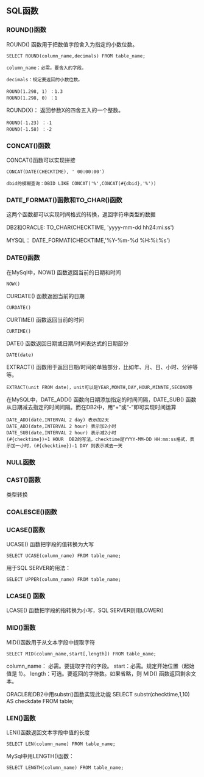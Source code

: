 ## SQL函数 ##

### ROUND()函数
ROUND() 函数用于把数值字段舍入为指定的小数位数。

	SELECT ROUND(column_name,decimals) FROM table_name;

	column_name：必需。要舍入的字段。

	decimals：规定要返回的小数位数。

	ROUND(1.298, 1) ：1.3
	ROUND(1.298, 0) ：1

ROUND(X)： 返回参数X的四舍五入的一个整数。 

	ROUND(-1.23) ：-1
	ROUND(-1.58) ：-2

### CONCAT()函数
CONCAT()函数可以实现拼接

	CONCAT(DATE(CHECKTIME), ' 00:00:00')

	dbid的模糊查询：DBID LIKE CONCAT('%',CONCAT(#{dbid},'%'))

### DATE_FORMAT()函数和TO_CHAR()函数 ###
这两个函数都可以实现时间格式的转换，返回字符串类型的数据

DB2和ORACLE:
	TO_CHAR(CHECKTIME, 'yyyy-mm-dd hh24:mi:ss')

MYSQL：
	DATE_FORMAT(CHECKTIME,'%Y-%m-%d %H:%i:%s')

### DATE()函数 ###
在MySql中，NOW() 函数返回当前的日期和时间

	NOW()
CURDATE() 函数返回当前的日期

	CURDATE()
CURTIME() 函数返回当前的时间

	CURTIME()
DATE() 函数返回日期或日期/时间表达式的日期部分

	DATE(date)

EXTRACT() 函数用于返回日期/时间的单独部分，比如年、月、日、小时、分钟等等。
	
	EXTRACT(unit FROM date)，unit可以是YEAR,MONTH,DAY,HOUR,MINNTE,SECOND等

在MySQL中，DATE_ADD() 函数向日期添加指定的时间间隔，DATE_SUB() 函数从日期减去指定的时间间隔。而在DB2中，用“+”或“-”即可实现时间运算

	DATE_ADD(date,INTERVAL 2 day) 表示加2天
	DATE_ADD(date,INTERVAL 2 hour) 表示加2小时
	DATE_SUB(date,INTERVAL 2 hour) 表示减2小时
	(#{checktime})+1 HOUR  DB2的写法，checktime是YYYY-MM-DD HH:mm:ss格式，表示加一小时，(#{checktime})-1 DAY 则表示减去一天
 
### NULL函数 ###

### CAST()函数 ###
类型转换

### COALESCE()函数 ###



### UCASE()函数
UCASE() 函数把字段的值转换为大写
	
	SELECT UCASE(column_name) FROM table_name;
用于SQL SERVER的用法：

	SELECT UPPER(column_name) FROM table_name;

### LCASE() 函数
LCASE() 函数把字段的指转换为小写，SQL SERVER则用LOWER()

### MID()函数 ###
MID()函数用于从文本字段中提取字符

	SELECT MID(column_name,start[,length]) FROM table_name;
column_name： 必需。要提取字符的字段。
start：必需。规定开始位置（起始值是 1）。
length：可选。要返回的字符数。如果省略，则 MID() 函数返回剩余文本。

ORACLE和DB2中用substr()函数实现此功能
SELECT substr(checktime,1,10) AS checkdate FROM table;

### LEN()函数 ###
LEN()函数返回文本字段中值的长度

	SELECT LEN(column_name) FROM table_name;

MySql中用LENGTH()函数：

	SELECT LENGTH(column_name) FROM table_name;
